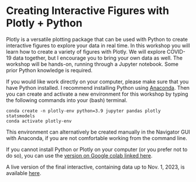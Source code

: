 # Creating Interactive Figures with Plotly + Python

Plotly is a versatile plotting package that can be used with Python to create interactive figures to explore your data in real time.  In this workshop you will learn how to create a variety of figures with Plotly.  We will explore COVID-19 data together, but I encourage you to bring your own data as well.  The workshop will be hands-on, running through a Jupyter notebook.  Some prior Python knowledge is required.  

If you would like work directly on your computer, please make sure that you have Python installed.  I recommend installing Python using [Anaconda](https://www.anaconda.com/products/distribution). Then you can create and activate a new environment for this workshop by typing the following commands into your (bash) terminal.

```
conda create -n plotly-env python=3.9 jupyter pandas plotly statsmodels
conda activate plotly-env
```

This environment can alternatively be created manually in the Navigator GUI with Anaconda, if you are not comfortable working from the command line. 

If you cannot install Python or Plotly on your computer (or you prefer not to do so), you can use the [version on Google colab linked here](https://colab.research.google.com/drive/1JiEgyzJWC547CmamXJWj-GGCHqRVZPC7?usp=sharing).

A live version of the final interactive, containing data up to Nov. 1, 2023, is available [here](https://ageller.github.io/IntroToPlotly/plotly_graph.html).


